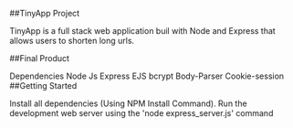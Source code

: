 ##TinyApp Project

TinyApp is a full stack web application buil with Node and Express that allows users to shorten long urls.

##Final Product

Dependencies
Node Js
Express
EJS
bcrypt
Body-Parser
Cookie-session
##Getting Started

Install all dependencies (Using NPM Install Command).
Run the development web server using the 'node express_server.js' command
